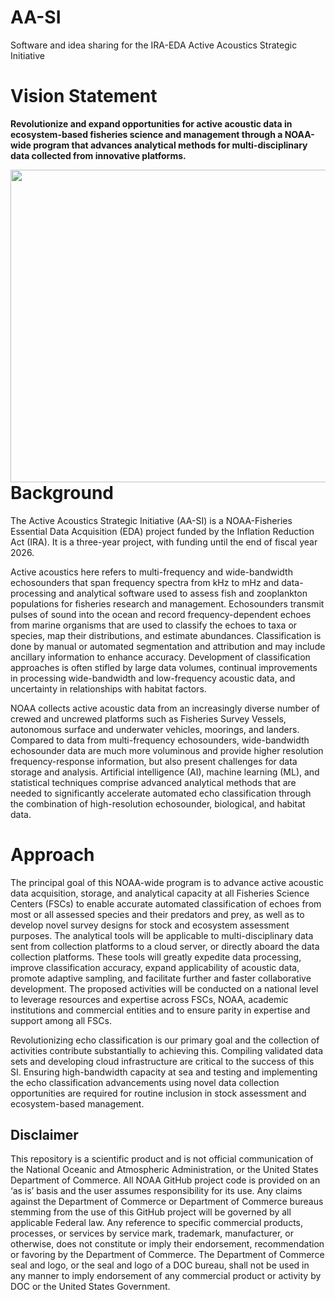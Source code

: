# AA-SI
Software and idea sharing for the IRA-EDA Active Acoustics Strategic Initiative

# **Vision Statement**
**Revolutionize and expand opportunities for active acoustic data in ecosystem-based fisheries science and management through a NOAA-wide program that advances analytical methods for multi-disciplinary data collected from innovative platforms.**

<img src="https://github.com/nmfs-fish-tools/AA-SI/assets/31130924/639117aa-7484-4fa0-ba59-0a8dc625539f" width="600" height="500" align="right" />

# Background
The Active Acoustics Strategic Initiative (AA-SI) is a NOAA-Fisheries Essential Data Acquisition (EDA) project funded by the Inflation Reduction Act (IRA). It is a three-year project, with funding until the end of fiscal year 2026.

Active acoustics here refers to multi-frequency and wide-bandwidth echosounders that span frequency spectra from kHz to mHz and data-processing and analytical software used to assess fish and zooplankton populations for fisheries research and management. Echosounders transmit pulses of sound into the ocean and record frequency-dependent echoes from marine organisms that are used to classify the echoes to taxa or species, map their distributions, and estimate abundances. Classification is done by manual or automated segmentation and attribution and may include ancillary information to enhance accuracy. Development of classification approaches is often stifled by large data volumes, continual improvements in processing wide-bandwidth and low-frequency acoustic data, and uncertainty in relationships with habitat factors.

NOAA collects active acoustic data from an increasingly diverse number of crewed and uncrewed platforms such as Fisheries Survey Vessels, autonomous surface and underwater vehicles, moorings, and landers. Compared to data from multi-frequency echosounders, wide-bandwidth echosounder data are much more voluminous and provide higher resolution frequency-response information, but also present challenges for data storage and analysis. Artificial intelligence (AI), machine learning (ML), and statistical techniques comprise advanced analytical methods that are needed to significantly accelerate automated echo classification through the combination of high-resolution echosounder, biological, and habitat data.

# Approach
The principal goal of this NOAA-wide program is to advance active acoustic data acquisition, storage, and analytical capacity at all Fisheries Science Centers (FSCs) to enable accurate automated classification of echoes from most or all assessed species and their predators and prey, as well as to develop novel survey designs for stock and ecosystem assessment purposes. The analytical tools will be applicable to multi-disciplinary data sent from collection platforms to a cloud server, or directly aboard the data collection platforms. These tools will greatly expedite data processing, improve classification accuracy, expand applicability of acoustic data, promote adaptive sampling, and facilitate further and faster collaborative development. The proposed activities will be conducted on a national level to leverage resources and expertise across FSCs, NOAA, academic institutions and commercial entities and to ensure parity in expertise and support among all FSCs.

Revolutionizing echo classification is our primary goal and the collection of activities contribute substantially to achieving this. Compiling validated data sets and developing cloud infrastructure are critical to the success of this SI. Ensuring high-bandwidth capacity at sea and testing and implementing the echo classification advancements using novel data collection opportunities are required for routine inclusion in stock assessment and ecosystem-based management. 

## Disclaimer
This repository is a scientific product and is not official communication of the National Oceanic and Atmospheric Administration, or the United States Department of Commerce. All NOAA GitHub project code is provided on an ‘as is’ basis and the user assumes responsibility for its use. Any claims against the Department of Commerce or Department of Commerce bureaus stemming from the use of this GitHub project will be governed by all applicable Federal law. Any reference to specific commercial products,  processes, or services by service mark, trademark, manufacturer, or otherwise, does not constitute or imply their endorsement, recommendation or favoring by the Department of Commerce. The Department of Commerce seal and logo, or the seal and logo of a DOC bureau, shall not be used in any manner to imply endorsement of any commercial product or activity by DOC or the United States Government.
